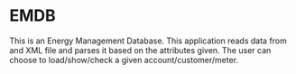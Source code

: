 # EMDB
This is an Energy Management Database. This application reads data from and XML file and parses it based on the attributes given. The user can choose to load/show/check a given account/customer/meter.
